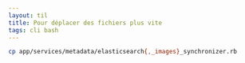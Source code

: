 ```yaml
---
layout: til
title: Pour déplacer des fichiers plus vite
tags: cli bash
---
```


```bash
cp app/services/metadata/elasticsearch{,_images}_synchronizer.rb
```



